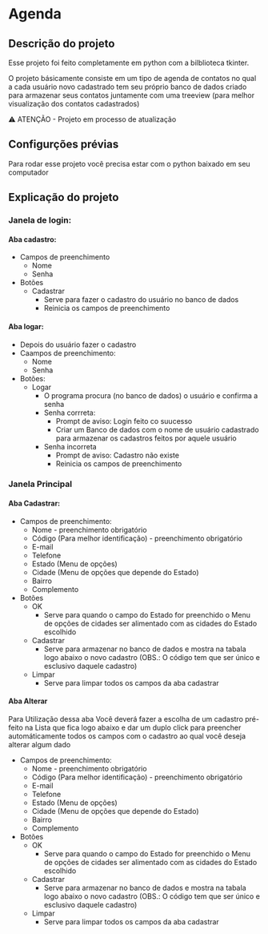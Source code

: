 # Agenda

## Descrição do projeto

Esse projeto foi feito completamente em python com a bilblioteca tkinter. 

O projeto básicamente consiste em um tipo de agenda de contatos no qual a cada usuário novo cadastrado tem seu próprio banco de dados criado para armazenar seus contatos juntamente com uma treeview (para melhor visualização dos contatos cadastrados)

⚠️ ATENÇÃO - Projeto em processo de atualização

## Configurções prévias

Para rodar esse projeto você precisa estar com o python baixado em seu computador

## Explicação do projeto

### Janela de login:

#### Aba cadastro:
+ Campos de preenchimento
  + Nome
  + Senha
+ Botões
  + Cadastrar
    + Serve para fazer o cadastro do usuário no banco de dados
    + Reinicia os campos de preenchimento

#### Aba logar:
+ Depois do usuário fazer o cadastro
+ Caampos de preenchimento:
  + Nome
  + Senha
+ Botões:
  + Logar
    + O programa procura (no banco de dados) o usuário e confirma a senha
    + Senha corrreta: 
      + Prompt de aviso: Login feito co suucesso
      + Criar um Banco de dados com o nome de usuário cadastrado para armazenar os cadastros feitos por aquele usuário
    + Senha incorreta 
      + Prompt de aviso: Cadastro não existe
      + Reinicia os campos de preenchimento

### Janela Principal

#### Aba Cadastrar:
+ Campos de preenchimento:
  + Nome - preenchimento obrigatório
  + Código (Para melhor identificação) - preenchimento obrigatório
  + E-mail
  + Telefone
  + Estado (Menu de opções)
  + Cidade (Menu de opções que depende do Estado)
  + Bairro
  + Complemento
+ Botões
  + OK
    + Serve para quando o campo do Estado for preenchido o Menu de opções de cidades ser alimentado com as cidades do Estado escolhido
  + Cadastrar
    + Serve para armazenar no banco de dados e mostra na tabala logo abaixo o novo cadastro (OBS.: O código tem que ser único e esclusivo daquele cadastro)
  + Limpar
    + Serve para limpar todos os campos da aba cadastrar

#### Aba Alterar
Para Utilização dessa aba Você deverá fazer a escolha de um cadastro pré-feito na Lista que fica logo abaixo e dar um duplo click para preencher automáticamente todos os campos com o cadastro ao qual você deseja alterar algum dado
+ Campos de preenchimento:
  + Nome - preenchimento obrigatório
  + Código (Para melhor identificação) - preenchimento obrigatório
  + E-mail
  + Telefone
  + Estado (Menu de opções)
  + Cidade (Menu de opções que depende do Estado)
  + Bairro
  + Complemento
+ Botões
  + OK
    + Serve para quando o campo do Estado for preenchido o Menu de opções de cidades ser alimentado com as cidades do Estado escolhido
  + Cadastrar
    + Serve para armazenar no banco de dados e mostra na tabala logo abaixo o novo cadastro (OBS.: O código tem que ser único e esclusivo daquele cadastro)
  + Limpar
    + Serve para limpar todos os campos da aba cadastrar
